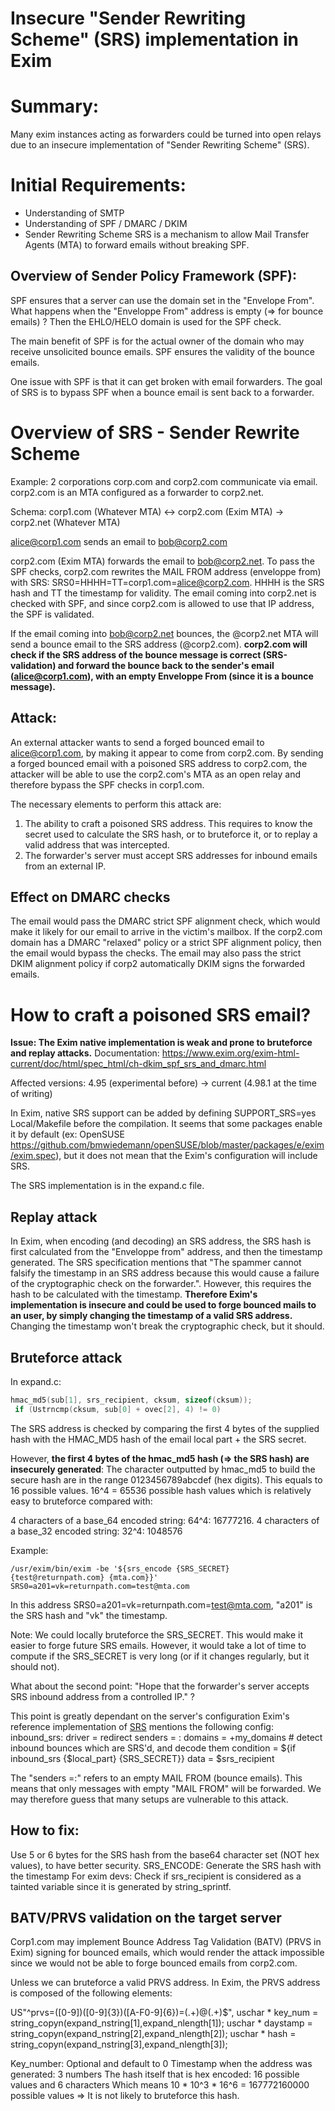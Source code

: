 #  Insecure "Sender Rewriting Scheme" (SRS) implementation in Exim

# Summary:
Many exim instances acting as forwarders could be turned into open relays due to an insecure implementation of "Sender Rewriting Scheme" (SRS).

# Initial Requirements:

- Understanding of SMTP
- Understanding of SPF / DMARC / DKIM
- Sender Rewriting Scheme SRS is a mechanism to allow Mail Transfer Agents (MTA) to forward emails without breaking SPF.

## Overview of Sender Policy Framework (SPF): 
SPF ensures that a server can use the domain set in the "Envelope From". What happens when the "Enveloppe From" address is empty (=> for bounce emails) ? Then the EHLO/HELO domain is used for the SPF check.

The main benefit of SPF is for the actual owner of the domain who may receive unsolicited bounce emails. SPF ensures the validity of the bounce emails.

One issue with SPF is that it can get broken with email forwarders. The goal of SRS is to bypass SPF when a bounce email is sent back to a forwarder.


# Overview of SRS - Sender Rewrite Scheme

Example: 2 corporations corp.com and corp2.com communicate via email.
corp2.com is an MTA configured as a forwarder to corp2.net.

Schema: corp1.com (Whatever MTA) <-> corp2.com (Exim MTA) -> corp2.net (Whatever MTA)

alice@corp1.com sends an email to bob@corp2.com

corp2.com (Exim MTA) forwards the email to bob@corp2.net. To pass the SPF checks, corp2.com rewrites the MAIL FROM address (enveloppe from) with SRS: SRS0=HHHH=TT=corp1.com=alice@corp2.com. HHHH is the SRS hash and TT the timestamp for validity.
The email coming into corp2.net is checked with SPF, and since corp2.com is allowed to use that IP address, the SPF is validated.

If the email coming into bob@corp2.net bounces, the @corp2.net MTA will send a bounce email to the SRS address (@corp2.com).
**corp2.com will check if the SRS address of the bounce message is correct (SRS-validation) and forward the bounce back to the sender's email (alice@corp1.com), with an empty Enveloppe From (since it is a bounce message).**

## Attack:
An external attacker wants to send a forged bounced email to alice@corp1.com, by making it appear to come from corp2.com. By sending a forged bounced email with a poisoned SRS address to corp2.com, the attacker will be able to use the corp2.com's MTA as an open relay and therefore bypass the SPF checks in corp1.com.

The necessary elements to perform this attack are:

1. The ability to craft a poisoned SRS address. This requires to know the secret used to calculate the SRS hash, or to bruteforce it, or to replay a valid address that was intercepted.
2. The forwarder's server must accept SRS addresses for inbound emails from an external IP.
   
## Effect on DMARC checks

The email would pass the DMARC strict SPF alignment check, which would make it likely for our email to arrive in the victim's mailbox.
If the corp2.com domain has a DMARC "relaxed" policy or a strict SPF alignment policy, then the email would bypass the checks. The email may also pass the strict DKIM alignment policy if corp2 automatically DKIM signs the forwarded emails.


# How to craft a poisoned SRS email?

**Issue: The Exim native implementation is weak and prone to bruteforce and replay attacks.** Documentation: https://www.exim.org/exim-html-current/doc/html/spec_html/ch-dkim_spf_srs_and_dmarc.html

Affected versions: 4.95 (experimental before) -> current (4.98.1 at the time of writing)

In Exim, native SRS support can be added by defining SUPPORT_SRS=yes Local/Makefile before the compilation. It seems that some packages enable it by default (ex: OpenSUSE https://github.com/bmwiedemann/openSUSE/blob/master/packages/e/exim/exim.spec), but it does not mean that the Exim's configuration will include SRS.

The SRS implementation is in the expand.c file.

## Replay attack

In Exim, when encoding (and decoding) an SRS address, the SRS hash is first calculated from the "Enveloppe from" address, and then the timestamp generated. The SRS specification mentions that "The spammer cannot falsify the timestamp in an SRS address because this would cause a failure of the cryptographic check on the forwarder.". However, this requires the hash to be calculated with the timestamp.
**Therefore Exim's implementation is insecure and could be used to forge bounced mails to an user, by simply changing the timestamp of a valid SRS address.** Changing the timestamp won't break the cryptographic check, but it should.

## Bruteforce attack

In expand.c:
```c
hmac_md5(sub[1], srs_recipient, cksum, sizeof(cksum));
 if (Ustrncmp(cksum, sub[0] + ovec[2], 4) != 0)
```
The SRS address is checked by comparing the first 4 bytes of the supplied hash with the HMAC_MD5 hash of the email local part + the SRS secret.

However, **the first 4 bytes of the hmac_md5 hash (=> the SRS hash) are insecurely generated**: The character outputted by hmac_md5 to build the secure hash are in the range 0123456789abcdef (hex digits). This equals to 16 possible values. 16^4 = 65536 possible hash values which is relatively easy to bruteforce compared with:

4 characters of a base_64 encoded string: 64^4: 16777216.
4 characters of a base_32 encoded string: 32^4: 1048576

Example: 
```
/usr/exim/bin/exim -be '${srs_encode {SRS_SECRET} {test@returnpath.com} {mta.com}}' 
SRS0=a201=vk=returnpath.com=test@mta.com
```

In this address SRS0=a201=vk=returnpath.com=test@mta.com, "a201" is the SRS hash and "vk" the timestamp.

Note: We could locally bruteforce the SRS_SECRET. This would make it easier to forge future SRS emails. However, it would take a lot of time to compute if the SRS_SECRET is very long (or if it changes regularly, but it should not).

What about the second point: "Hope that the forwarder's server accepts SRS inbound address from a controlled IP." ?

This point is greatly dependant on the server's configuration Exim's reference implementation of [SRS]( https://www.exim.org/exim-html-current/doc/html/spec_html/ch-dkim_spf_srs_and_dmarc.html) mentions the following config: inbound_srs: driver = redirect senders = : domains = +my_domains # detect inbound bounces which are SRS'd, and decode them condition = ${if inbound_srs {$local_part} {SRS_SECRET}} data = $srs_recipient

The "senders =:" refers to an empty MAIL FROM (bounce emails). This means that only messages with empty "MAIL FROM" will be forwarded. We may therefore guess that many setups are vulnerable to this attack.

## How to fix:

Use 5 or 6 bytes for the SRS hash from the base64 character set (NOT hex values), to have better security.
SRS_ENCODE: Generate the SRS hash with the timestamp
For exim devs: Check if srs_recipient is considered as a tainted variable since it is generated by string_sprintf.

## BATV/PRVS validation on the target server
Corp1.com may implement Bounce Address Tag Validation (BATV) (PRVS in Exim) signing for bounced emails, which would render the attack impossible since we would not be able to forge bounced emails from corp2.com.

Unless we can bruteforce a valid PRVS address. In Exim, the PRVS address is composed of the following elements:

US"^prvs\=([0-9])([0-9]{3})([A-F0-9]{6})\=(.+)\@(.+)$", uschar * key_num = string_copyn(expand_nstring[1],expand_nlength[1]); uschar * daystamp = string_copyn(expand_nstring[2],expand_nlength[2]); uschar * hash = string_copyn(expand_nstring[3],expand_nlength[3]);

Key_number: Optional and default to 0
Timestamp when the address was generated: 3 numbers
The hash itself that is hex encoded: 16 possible values and 6 characters
Which means 10 * 10^3 * 16^6 = 167772160000 possible values => It is not likely to bruteforce this hash.

